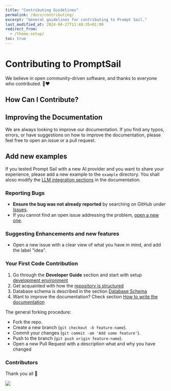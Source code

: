 ```yaml
---
title: "Contributing Guidelines"
permalink: /docs/contributing/
excerpt: "General guidelines for contributing to Prompt Sail."
last_modified_at: 2024-04-27T11:48:35+01:00
redirect_from:
  - /theme-setup/
toc: true
---
```


# Contributing to PromptSail

We believe in open community-driven software, and thanks to everyone who contributed. 🙏❤️


## How Can I Contribute?

## Improving the Documentation

We are always looking to improve our documentation. If you find any typos, errors, or have suggestions on how to improve the documentation, please feel free to open an issue or a pull request.


## Add new examples

If you tested Prompt Sail with a new AI provider and you want to share your experience, please add a new example to the `example` directory. You shall aloso modify the [LLM integration sections](/docs/llm-integrations/) in the documentation.


### Reporting Bugs

- **Ensure the bug was not already reported** by searching on GitHub under [Issues](https://github.com/PromptSail/prompt_sail/issues).
- If you cannot find an open issue addressing the problem, [open a new one](https://github.com/PromptSail/prompt_sail/issues/new).

### Suggesting Enhancements and new features

- Open a new issue with a clear view of what you have in mind, and add the label "idea".

### Your First Code Contribution

1. Go through the **Developer Guide** section and start with setup [development environment](/docs/development-environment/)
2. Get acquainted with how the [repository is structured](/docs/repository-structure/)
3. Database schema is described in the section [Database Schema](/docs/database-schema/)
3. Want to improve the documentation? Check section [How to write the documentation](/how-to-write-documentation/)
  

The general forking procedure: 

- Fork the repo.
- Create a new branch (`git checkout -b feature-name`).
- Commit your changes (`git commit -am 'Add some feature'`).
- Push to the branch (`git push origin feature-name`).
- Open a new Pull Request with a description what and why you have changed

### Contributors

Thank you all 🙏

<a href="https://github.com/PromptSail/prompt_sail/graphs/contributors">
  <img src="https://contrib.rocks/image?repo=PromptSail/prompt_sail" />
</a>
